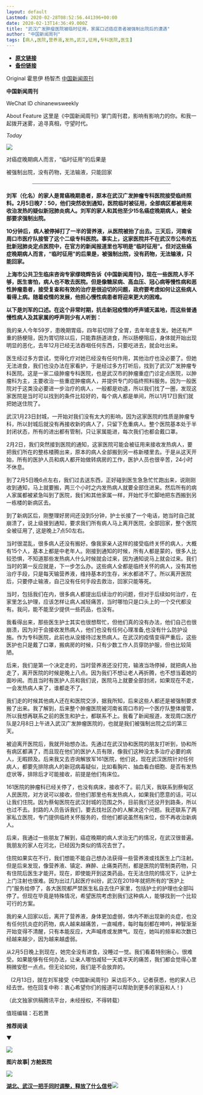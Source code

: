 ```yaml
---
layout: default
Lastmod: 2020-02-28T08:52:56.441396+00:00
date: 2020-02-13T14:36:49.000Z
title: "武汉广发肿瘤医院被临时征用，家属口述癌症患者被强制出院后的遭遇"
author: "中国新闻周刊"
tags: [病人,医院,营养液,发热,武汉,征用,专科医院,医生]
---
```


* [**原文链接**](http://archive.is/zJM7S)
* [**备份链接**](http://archive.is/zJM7S)


Original 霍思伊 杨智杰 [中国新闻周刊](#)

**中国新闻周刊** ![](data:image/gif;base64,R0lGODlhAQABAIAAAAAAAP///yH5BAEAAAAALAAAAAABAAEAAAIBRAA7)

WeChat ID chinanewsweekly

About Feature 这里是《中国新闻周刊》掌门周刊君，影响有影响力的你。和我一起拨开迷雾，追寻真相，守望时代。

_Today_

![](/images/post/284ae7c1dd2d1fb17fec5404cee62693.webp)

对癌症晚期病人而言，“临时征用”的后果是

被强制出院，没有药物，无法输液，只能回家

![](data:image/webp;base64,UklGRvYAAABXRUJQVlA4WAoAAAAQAAAAfwIAEQAAQUxQSDAAAAABJ0CkbZsbGpqU63tEBLZDUds2UDmUQglMYzCNP7LrV0X0fwLgFEe+mVNVv1lTmbpWUDggoAAAAFAKAJ0BKoACEgA+bTKVRqQjIiEsaACADYlnbuFzMAdkEIYE3dr1oNYtEC3X8v60GsWiBbr+X9aDWLRAt1/L8GWPCZdQQ8S6gh4l1BDxLqCHiXUEPEupnUUL5zAA/v9zmbRniMK6dg34B/IamNlDuKC+ppdprTx5pqAGJkUAz7C9vleZVNprBQVUQmvMy8AZqI0uVgLEdDvcEaO3AAAAAAA=)  

**刘军（化名）的家人是胃癌晚期患者，原本在武汉广发肿瘤专科医院接受临终照料。2月5日晚7：50，他们突然收到通知，医院临时被征用，全部病区都被用来收治发热的疑似新冠肺炎病人。刘军的家人和其他至少15名癌症晚期病人，被全部要求强制出院。**

**10分钟后，病人被停掉打了一半的营养液，从医院被抬了出去。三天后，河南省周口市医疗队接管了这个二级专科医院。事实上，这家医院并不在武汉市公布的五批新冠肺炎定点医院中，在官方的新闻报道里也写明是“临时征用”。但对这些癌症晚期病人而言，“临时征用”的后果是，被强制出院，没有药物，无法输液，只能回家。**

  

**上海市公共卫生临床咨询专家缪晓辉告诉《中国新闻周刊》，现在一些医院人手不够，医生害怕，病人也不敢去医院。但是像糖尿病、高血压、冠心病等慢性病和恶性肿瘤患者，接受复查和有效的治疗是很迫切的问题，政府要考虑如何让这些病人看得上病。随着疫情的发展，他担心慢性病患者将迎来更大的困难。**

**以下是刘军的口述。在这个非常时期，抗击新冠疫情的呼声铺天盖地，而这些普通慢性病人及其家属的呼声则少有人听到：**

我的亲人今年59岁，患晚期胃癌，四年前切除了全胃，去年年底复发。她还有严重的肠梗阻，因为胃切除以后，只能靠肠道进食，所以肠梗阻后，身体就开始出现明显的恶化，去年12月已经无法吞咽任何东西，只要吃进去，就会吐出来。

医生经过多方尝试，觉得化疗对她已经没有任何作用，其他治疗也没必要了。但她无法进食，我们也没办法在家看护，于是经过多方打听后，找到了武汉广发肿瘤专科医院。这是一家二级肿瘤专科医院，也是武汉市的肿瘤重症门诊定点医院，以肿瘤科为主，主要收治一些重症肿瘤病人，并提供专门的临终照料服务。因为一般医院对于这类没必要进一步治疗的病人，一般都是劝退，所以我们找了一圈，发现这家医院是当时可以找到的条件比较好的，每个病人都是单间，所以1月17日我们就把她送住院了。

武汉1月23日封城，一开始对我们没有太大的影响，因为这家医院的性质是肿瘤专科，所以封城后就没有再接收新的病人了，只留下危重病人。整个医院基本处于半封闭状态，所有的进出都有管制，只让家属能进，每次我们也都会戴口罩。

2月2日，我们突然接到医院的通知，这家医院可能会被征用来接收发热病人，要把我们所在的整栋楼腾出来，原本的病人全部搬到另一栋新楼里去。于是从这天开始，所有的医护人员和病人都开始做转病房的工作，医护人员也很辛苦，24小时不休息。

到了2月5日晚6点左右，我们过去送东西，正好碰到医生急急忙忙跑出来，说刚刚收到通知，马上就要搬，两三个小时之内发热病人就要全部住进来。然后所有的病人家属都被紧急叫到了医院，我们和其他家属一样，开始忙手忙脚地把东西搬到另一栋楼的新病区去。

到了新病区后，刚整理好房间还没到5分钟，护士长接了一个电话，她当时自己就崩溃了，说上级接到通知，要求我们所有病人马上离开医院，全部回家，整个医院全被征用了, 这是晚上7点50左右。

当时很混乱，很多病人还没有搬好。像我家亲人这样的接受临终关怀的病人，大概有15个人，基本上都是中老年人。刚接到通知的时候，所有人都是蒙的，很多人比较恐惧，不知道那些发热病人什么时候就会过来，因为通知说马上就会过来。我们当时的第一反应就是，下一步怎么办。这些病人全都是临终关怀的病人，没有其他治疗手段，只是每天输营养液，维持基本的生存，米水都进不了。所以离开医院后，只要停止输液，自己没有任何手段去救治，回家只能等死。

当时，包括我们在内，很多病人都提出后续治疗的问题，但对于后续如何治疗，在家里怎么护理，应该怎样让病人减轻痛苦，当时哪怕只是口头上的一个交代都没有。我问，能不能至少提供一些药品，也没有。

我看得出来，那些医生护士其实也很想帮忙，但他们真的没有办法，他们自己也很崩溃，因为对于会接收发热病人，他们也没有任何心理准备,也没有什么防护设施。作为专科医院，此前也从没接待过发热病人。在武汉的疫情变得严重后，这些医护也只是戴了口罩，搬病房的时候，只有少数工作人员穿防护服，但也比较简陋。

后来，我们是第一个决定走的，当时营养液还没打完，输液当场停掉，就把病人抬走了，离开医院的时候是晚上八点。因为我们不想让老人再折腾，也不想当着她的面吵闹。而且当时有医护人员和我们说，医院马上就要全部封闭，如果现在不走，一会发热病人来了，谁都走不了。

我们走的时候其他病人还在和医院交涉，据我所知，后来这些人都还是被强制要求搬了出来。我了解到，后来整个肿瘤医院被河南省周口市的一个医疗队整体接管，所以我想再联系之前的医生和护士，都联系不上。我看了新闻报道，发现周口医疗队是2月8日上午进入武汉广发肿瘤医院的，也就是我们被强制出院之后的第三天。

被迫离开医院后，我就开始想办法。先通过在武汉协和医院的朋友打听到，协和所有病区都满了，而且现在他们的医护人员有限，像我们这种没太多治疗必要的病人，无暇顾及。后来我又去咨询解放军161医院，他们说，现在武汉医院针对任何病人，都要先排除病人的新冠病毒疑似，比如看胸片、抽血看白细胞、是否有发热症状等，排除后才可能接收，前提是他们有床位。

161医院的肿瘤科已经关停了，也没有病床，接收不了。前几天，我联系到蔡甸区人民医院，对方说可以接收，但他们那里也有发热病人，如果我们愿意的话，可以让我们住院。因为蔡甸医院在武汉封城的范围之外，目前我们还没开到路条，所以也过不去。封路的人员告诉我们，要去找社区办的人解决这个问题。我还联系了两家私立医院，专门提供临终关怀服务的，但他们都说虽然有床位，但不再收治新病人。

后来，我通过一些朋友了解到，癌症晚期的病人求治无门的情况，在武汉很普遍。我朋友的家人在河北，已经因为类似的情况去世了。

住院如果实在不行，我们想能不能自己想办法获得一些营养液或找医生上门注射。但是后来发现，像营养液、镇定、麻醉、止痛类药剂，都是医院的管制类药物，只有住院后医生才能开。现在，即使能开到这类药品，在无法住院的情况下，让护士上门注射也很难。因为出过几起医疗纠纷，武汉在2019年就把所有的“医护上门”服务给停了，各大医院都严禁医生私自去住户家里，包括护士的护理也全部叫停了。但现在毕竟是特殊情况，希望医院考虑到我们这种病人，能够找到一个比较可行的方案。

我的亲人回家以后，离开了营养液，身体更加虚弱，体内不断出现新的炎症，也没有任何抗炎症的药物，病人越来越痛苦，一直喊疼，每时每刻都在呻吟，神智渐渐开始变得不清醒，只有本能反应，大声喊疼或发脾气。现在，她叫的频率和次数已经越来越少，因为越来越虚弱。

从2月5日晚上到现在，她完全没有进食，没睡过一觉。我们看着特别揪心，很难受。如果能够有任何办法，让亲人哪怕减轻一天或半天的痛苦，我们都会觉得心里稍微安慰一点点。但无论如何，我们是不会放弃的。

   (2月13日，就在刘军接受《中国新闻周刊》采访后不久，记者获悉，他的家人已经去世。他在回复中称：衷心希望你们的报道可以帮助到更多的家庭和人！)

（此文独家供稿腾讯平台，未经授权，不得转载）

值班编辑：石若萧

**推荐阅读**

▼

[![](/images/post/23fd7ebfae7d4b1ae05e3a9519c6666c.webp)](https://archive.is/o/zJM7S/mp.weixin.qq.com/s?__biz=MjM5MDU1Mzg3Mw==&mid=2651250274&idx=1&sn=0bb98f60c4a720d5cbdb3619b691b94e&chksm=bdb17c1c8ac6f50abf94083f3f7786710b56bf4060290502fc494ee2206c79bdc1f7312f170b&scene=21%23wechat_redirect)

**图片故事| 方舱医院**  

[![](/images/post/01a690e6b5d773136258c1c79cfaa8f3.webp)](https://archive.is/o/zJM7S/mp.weixin.qq.com/s?__biz=MjM5MDU1Mzg3Mw==&mid=2651250274&idx=2&sn=f4d207b5f7a4c81c531d24d2b72b0cc6&chksm=bdb17c1c8ac6f50a9b74e5c65e6e450c08c9073091c913a2e11a90e1eee523da2de2e3313a32&scene=21%23wechat_redirect)

[**湖北、武汉一把手同时调整，释放了什么信号**](https://archive.is/o/zJM7S/mp.weixin.qq.com/s?__biz=MjM5MDU1Mzg3Mw==&mid=2651250317&idx=1&sn=88a08e4dd7969976356cb2c5eaf7c66a&chksm=bdb17cf38ac6f5e5b07a058ce2f8bbdc0a8fdbfdd9e5da9edaf7bba772542dc5210734bb9d91&scene=21%23wechat_redirect)[![](/images/post/93f07924934bbc0db7499f1874d9eeb5.webp)](https://archive.is/o/zJM7S/mp.weixin.qq.com/s?__biz=MjM5MDU1Mzg3Mw==&mid=2651250317&idx=1&sn=88a08e4dd7969976356cb2c5eaf7c66a&chksm=bdb17cf38ac6f5e5b07a058ce2f8bbdc0a8fdbfdd9e5da9edaf7bba772542dc5210734bb9d91&scene=21%23wechat_redirect)

